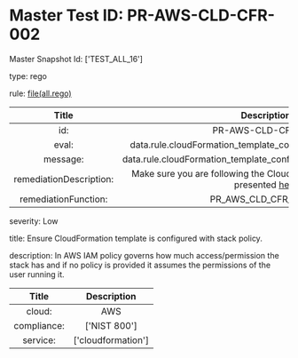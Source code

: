 



# Master Test ID: PR-AWS-CLD-CFR-002


Master Snapshot Id: ['TEST_ALL_16']

type: rego

rule: [file(all.rego)]  
  
  
  
  

|Title|Description|
| :---: | :---: |
|id: |PR-AWS-CLD-CFR-002|
|eval: |data.rule.cloudFormation_template_configured_with_stack_policy|
|message: |data.rule.cloudFormation_template_configured_with_stack_policy_err|
|remediationDescription: |Make sure you are following the Cloudformation template format presented <a href='https://boto3.amazonaws.com/v1/documentation/api/latest/reference/services/cloudformation.html#CloudFormation.Client.get_stack_policy' target='_blank'>here</a>|
|remediationFunction: |PR_AWS_CLD_CFR_002.py|


severity: Low

title: Ensure CloudFormation template is configured with stack policy.

description: In AWS IAM policy governs how much access/permission the stack has and if no policy is provided it assumes the permissions of the user running it.  
  
  

|Title|Description|
| :---: | :---: |
|cloud: |AWS|
|compliance: |['NIST 800']|
|service: |['cloudformation']|



[file(all.rego)]: https://github.com/prancer-io/prancer-compliance-test/tree/master/aws/cloud/all.rego

